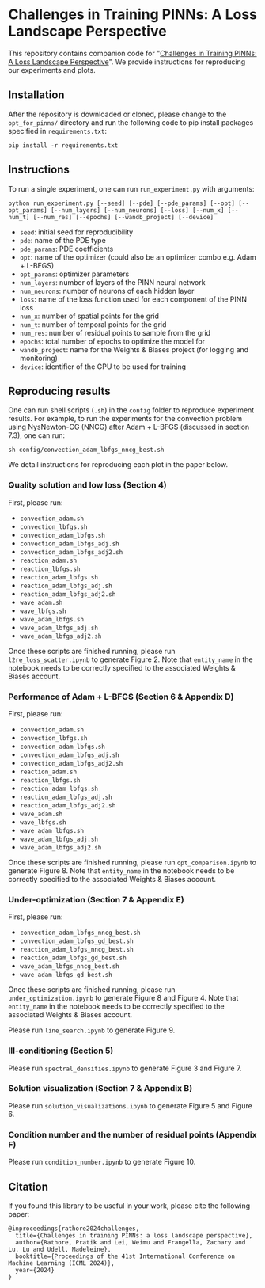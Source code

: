 # Challenges in Training PINNs: A Loss Landscape Perspective

This repository contains companion code for "[Challenges in Training PINNs: A Loss Landscape Perspective](https://arxiv.org/abs/2402.01868)". We provide instructions for reproducing our experiments and plots. 

## Installation

After the repository is downloaded or cloned, please change to the `opt_for_pinns/` directory and run the following code to pip install packages specified in `requirements.txt`: 

```
pip install -r requirements.txt
```

## Instructions

To run a single experiment, one can run `run_experiment.py` with arguments: 

```
python run_experiment.py [--seed] [--pde] [--pde_params] [--opt] [--opt_params] [--num_layers] [--num_neurons] [--loss] [--num_x] [--num_t] [--num_res] [--epochs] [--wandb_project] [--device]
```

- `seed`: initial seed for reproducibility
- `pde`: name of the PDE type
- `pde_params`: PDE coefficients
- `opt`: name of the optimizer (could also be an optimizer combo e.g. Adam + L-BFGS)
- `opt_params`: optimizer parameters
- `num_layers`: number of layers of the PINN neural network
- `num_neurons`: number of neurons of each hidden layer
- `loss`: name of the loss function used for each component of the PINN loss
- `num_x`: number of spatial points for the grid
- `num_t`: number of temporal points for the grid
- `num_res`: number of residual points to sample from the grid
- `epochs`: total number of epochs to optimize the model for
- `wandb_project`: name for the Weights & Biases project (for logging and monitoring)
- `device`: identifier of the GPU to be used for training

## Reproducing results

One can run shell scripts (`.sh`) in the `config` folder to reproduce experiment results. For example, to run the experiments for the convection problem using NysNewton-CG (NNCG) after Adam + L-BFGS (discussed in section 7.3), one can run: 

```
sh config/convection_adam_lbfgs_nncg_best.sh
```

We detail instructions for reproducing each plot in the paper below. 

### Quality solution and low loss (Section 4) 

First, please run: 

- `convection_adam.sh`
- `convection_lbfgs.sh`
- `convection_adam_lbfgs.sh`
- `convection_adam_lbfgs_adj.sh`
- `convection_adam_lbfgs_adj2.sh`
- `reaction_adam.sh`
- `reaction_lbfgs.sh`
- `reaction_adam_lbfgs.sh`
- `reaction_adam_lbfgs_adj.sh`
- `reaction_adam_lbfgs_adj2.sh`
- `wave_adam.sh`
- `wave_lbfgs.sh`
- `wave_adam_lbfgs.sh`
- `wave_adam_lbfgs_adj.sh`
- `wave_adam_lbfgs_adj2.sh`

Once these scripts are finished running, please run `l2re_loss_scatter.ipynb` to generate Figure 2. Note that `entity_name` in the notebook needs to be correctly specified to the associated Weights & Biases account. 

### Performance of Adam + L-BFGS (Section 6 & Appendix D)

First, please run: 

- `convection_adam.sh`
- `convection_lbfgs.sh`
- `convection_adam_lbfgs.sh`
- `convection_adam_lbfgs_adj.sh`
- `convection_adam_lbfgs_adj2.sh`
- `reaction_adam.sh`
- `reaction_lbfgs.sh`
- `reaction_adam_lbfgs.sh`
- `reaction_adam_lbfgs_adj.sh`
- `reaction_adam_lbfgs_adj2.sh`
- `wave_adam.sh`
- `wave_lbfgs.sh`
- `wave_adam_lbfgs.sh`
- `wave_adam_lbfgs_adj.sh`
- `wave_adam_lbfgs_adj2.sh`

Once these scripts are finished running, please run `opt_comparison.ipynb` to generate Figure 8. Note that `entity_name` in the notebook needs to be correctly specified to the associated Weights & Biases account. 

### Under-optimization (Section 7 & Appendix E)

First, please run: 

- `convection_adam_lbfgs_nncg_best.sh`
- `convection_adam_lbfgs_gd_best.sh`
- `reaction_adam_lbfgs_nncg_best.sh`
- `reaction_adam_lbfgs_gd_best.sh`
- `wave_adam_lbfgs_nncg_best.sh`
- `wave_adam_lbfgs_gd_best.sh`

Once these scripts are finished running, please run `under_optimization.ipynb` to generate Figure 8 and Figure 4. Note that `entity_name` in the notebook needs to be correctly specified to the associated Weights & Biases account. 

Please run `line_search.ipynb` to generate Figure 9.

### Ill-conditioning (Section 5)

Please run `spectral_densities.ipynb` to generate Figure 3 and Figure 7. 

### Solution visualization (Section 7 & Appendix B)

Please run `solution_visualizations.ipynb` to generate Figure 5 and Figure 6. 

### Condition number and the number of residual points (Appendix F)

Please run `condition_number.ipynb` to generate Figure 10.

## Citation

If you found this library to be useful in your work, please cite the following paper: 

```
@inproceedings{rathore2024challenges,
  title={Challenges in training PINNs: a loss landscape perspective},
  author={Rathore, Pratik and Lei, Weimu and Frangella, Zachary and Lu, Lu and Udell, Madeleine},
  booktitle={Proceedings of the 41st International Conference on Machine Learning (ICML 2024)},
  year={2024}
}
```